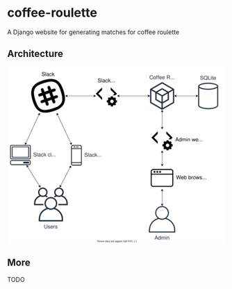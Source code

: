 # coffee-roulette
A Django website for generating matches for coffee roulette

## Architecture
![coffee roulette architecture diagram](/docs/coffee-roulette-architecture.svg)

## More
TODO
